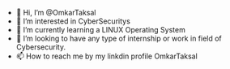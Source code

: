 - 👋 Hi, I’m @OmkarTaksal
- 👀 I’m interested in CyberSecuritys
- 🌱 I’m currently learning a LINUX Operating System
- 💞️ I’m looking to have any type of internship or work in field of Cybersecurity.
- 📫 How to reach me by my linkdin profile OmkarTaksal

<!---
OmkarTaksal/OmkarTaksal is a ✨ special ✨ repository because its `README.md` (this file) appears on your GitHub profile.
You can click the Preview link to take a look at your changes.
--->
